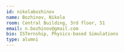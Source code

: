 ```yaml
---
id: nikolabozhinov
name: Bozhinov, Nikola
room: Central Building, 3rd floor, 51
email: n.bozhinov@gmail.com
bio: ISTernship, Physics-based Simulations
type: alumni
---
```

